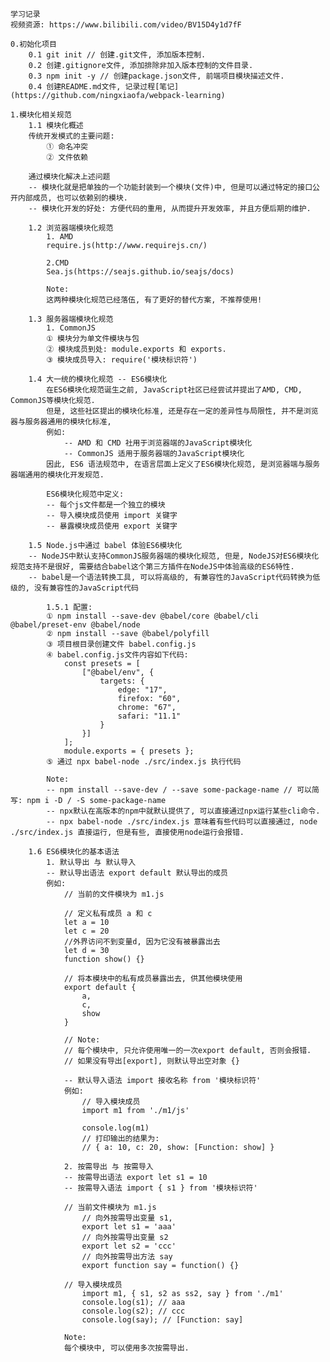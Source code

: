     学习记录
    视频资源: https://www.bilibili.com/video/BV15D4y1d7fF

    0.初始化项目
        0.1 git init // 创建.git文件, 添加版本控制.
        0.2 创建.gitignore文件, 添加排除非加入版本控制的文件目录.
        0.3 npm init -y // 创建package.json文件, 前端项目模块描述文件.
        0.4 创建README.md文件, 记录过程[笔记](https://github.com/ningxiaofa/webpack-learning)

    1.模块化相关规范
        1.1 模块化概述
        传统开发模式的主要问题:
            ① 命名冲突
            ② 文件依赖

        通过模块化解决上述问题
        -- 模块化就是把单独的一个功能封装到一个模块(文件)中, 但是可以通过特定的接口公开内部成员, 也可以依赖别的模块.
        -- 模块化开发的好处: 方便代码的重用, 从而提升开发效率, 并且方便后期的维护.

        1.2 浏览器端模块化规范
            1. AMD
            require.js(http://www.requirejs.cn/)

            2.CMD
            Sea.js(https://seajs.github.io/seajs/docs)

            Note:
            这两种模块化规范已经落伍, 有了更好的替代方案, 不推荐使用!

        1.3 服务器端模块化规范
            1. CommonJS
            ① 模块分为单文件模块与包
            ② 模块成员到处: module.exports 和 exports.
            ③ 模块成员导入: require('模块标识符')

        1.4 大一统的模块化规范 -- ES6模块化
            在ES6模块化规范诞生之前, JavaScript社区已经尝试并提出了AMD, CMD, CommonJS等模块化规范.
            但是, 这些社区提出的模块化标准, 还是存在一定的差异性与局限性, 并不是浏览器与服务器通用的模块化标准,
            例如:
                -- AMD 和 CMD 社用于浏览器端的JavaScript模块化
                -- CommonJS 适用于服务器端的JavaScript模块化
            因此, ES6 语法规范中, 在语言层面上定义了ES6模块化规范, 是浏览器端与服务器端通用的模块化开发规范.

            ES6模块化规范中定义:
            -- 每个js文件都是一个独立的模块
            -- 导入模块成员使用 import 关键字
            -- 暴露模块成员使用 export 关键字

        1.5 Node.js中通过 babel 体验ES6模块化
        -- NodeJS中默认支持CommonJS服务器端的模块化规范, 但是, NodeJS对ES6模块化规范支持不是很好, 需要结合babel这个第三方插件在NodeJS中体验高级的ES6特性.
        -- babel是一个语法转换工具, 可以将高级的, 有兼容性的JavaScript代码转换为低级的, 没有兼容性的JavaScript代码

            1.5.1 配置:
            ① npm install --save-dev @babel/core @babel/cli @babel/preset-env @babel/node
            ② npm install --save @babel/polyfill
            ③ 项目根目录创建文件 babel.config.js
            ④ babel.config.js文件内容如下代码:
                const presets = [
                    ["@babel/env", {
                        targets: {
                            edge: "17",
                            firefox: "60",
                            chrome: "67",
                            safari: "11.1"
                        }
                    }]
                ];
                module.exports = { presets };
            ⑤ 通过 npx babel-node ./src/index.js 执行代码
            
            Note:
            -- npm install --save-dev / --save some-package-name // 可以简写: npm i -D / -S some-package-name 
            -- npx默认在高版本的npm中就默认提供了, 可以直接通过npx运行某些cli命令.
            -- npx babel-node ./src/index.js 意味着有些代码可以直接通过, node ./src/index.js 直接运行, 但是有些, 直接使用node运行会报错.

        1.6 ES6模块化的基本语法
            1. 默认导出 与 默认导入
            -- 默认导出语法 export default 默认导出的成员
            例如:
                // 当前的文件模块为 m1.js

                // 定义私有成员 a 和 c
                let a = 10
                let c = 20
                //外界访问不到变量d, 因为它没有被暴露出去
                let d = 30
                function show() {}

                // 将本模块中的私有成员暴露出去, 供其他模块使用
                export default {
                    a,
                    c,
                    show
                }

                // Note:
                // 每个模块中, 只允许使用唯一的一次export default, 否则会报错.
                // 如果没有导出[export], 则默认导出空对象 {}

                -- 默认导入语法 import 接收名称 from '模块标识符'
                例如:
                    // 导入模块成员
                    import m1 from './m1/js'

                    console.log(m1)
                    // 打印输出的结果为:
                    // { a: 10, c: 20, show: [Function: show] }
        
                2. 按需导出 与 按需导入
                -- 按需导出语法 export let s1 = 10
                -- 按需导入语法 import { s1 } from '模块标识符'

                // 当前文件模块为 m1.js
                    // 向外按需导出变量 s1,
                    export let s1 = 'aaa'
                    // 向外按需导出变量 s2
                    export let s2 = 'ccc'
                    // 向外按需导出方法 say
                    export function say = function() {}

                // 导入模块成员
                    import m1, { s1, s2 as ss2, say } from './m1'
                    console.log(s1); // aaa
                    console.log(s2); // ccc
                    console.log(say); // [Function: say]
                
                Note:
                每个模块中, 可以使用多次按需导出.

                    

